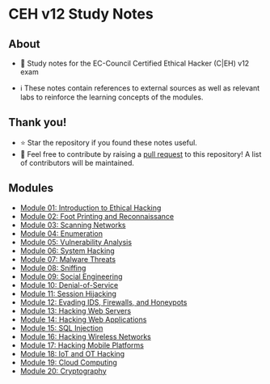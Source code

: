 # CEH v12 Study Notes

## About
- :notebook: Study notes for the EC-Council Certified Ethical Hacker (C|EH) v12 exam 


- :information_source: These notes contain references to external sources as well as relevant labs to reinforce the learning concepts of the modules.

## Thank you!
- :star: Star the repository if you found these notes useful.
- :raised_hands: Feel free to contribute by raising a [pull request](https://github.com/karmickei/CEH-v12/pulls) to this repository! A list of contributors will be maintained.

## Modules

- [Module 01: Introduction to Ethical Hacking](module_01)
- [Module 02: Foot Printing and Reconnaissance](module_02)
- [Module 03: Scanning Networks](module_03)
- [Module 04: Enumeration](module_04)
- [Module 05: Vulnerability Analysis](module_05)
- [Module 06: System Hacking](module_06)
- [Module 07: Malware Threats](module_07)
- [Module 08: Sniffing](module_08)
- [Module 09: Social Engineering](module_09)
- [Module 10: Denial-of-Service](module_10)
- [Module 11: Session Hijacking](module_11)
- [Module 12: Evading IDS, Firewalls, and Honeypots](module_12)
- [Module 13: Hacking Web Servers](module_13)
- [Module 14: Hacking Web Applications](module_14)
- [Module 15: SQL Injection](module_15)
- [Module 16: Hacking Wireless Networks](module_16)
- [Module 17: Hacking Mobile Platforms](module_17)
- [Module 18: IoT and OT Hacking](module_18)
- [Module 19: Cloud Computing](module_19)
- [Module 20: Cryptography](module_20)

